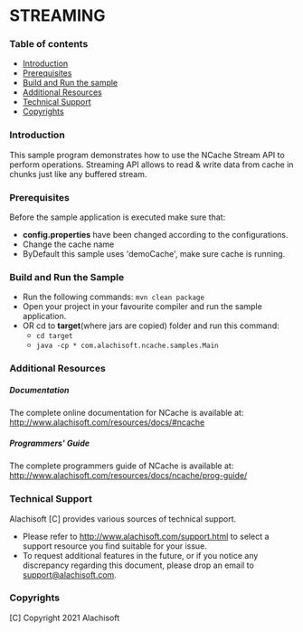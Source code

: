 # STREAMING

### Table of contents

* [Introduction](#introduction)
* [Prerequisites](#prerequisites)
* [Build and Run the sample](#build-and-run-the-sample)
* [Additional Resources](#additional-resources)
* [Technical Support](#technical-support)
* [Copyrights](#copyrights)

### Introduction

This sample program demonstrates how to use the NCache Stream API to perform operations. 
Streaming API allows to read & write data from cache in chunks just like any buffered stream.

### Prerequisites

Before the sample application is executed make sure that:
- **config.properties** have been changed according to the configurations. 
- Change the cache name
- ByDefault this sample uses 'demoCache', make sure cache is running. 

### Build and Run the Sample
    
- Run the following commands:
    ``` mvn clean package ```
- Open your project in your favourite compiler and run the sample application.
- OR cd to **target**(where jars are copied) folder and run this command:
	- ``` cd target ```
    - ``` java -cp * com.alachisoft.ncache.samples.Main ```

### Additional Resources

##### Documentation
The complete online documentation for NCache is available at:
http://www.alachisoft.com/resources/docs/#ncache

##### Programmers' Guide
The complete programmers guide of NCache is available at:
http://www.alachisoft.com/resources/docs/ncache/prog-guide/

### Technical Support

Alachisoft [C] provides various sources of technical support. 

- Please refer to http://www.alachisoft.com/support.html to select a support resource you find suitable for your issue.
- To request additional features in the future, or if you notice any discrepancy regarding this document, please drop an email to [support@alachisoft.com](mailto:support@alachisoft.com).

### Copyrights

[C] Copyright 2021 Alachisoft 